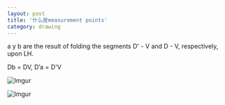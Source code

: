 ```yaml
---
layout: post
title: '什么是measurement points'
category: drawing
---
```


a y b are the result of folding the segments D' - V and D - V, respectively, upon LH.

Db = DV, D’a = D'V


![Imgur](https://i.imgur.com/CW4MgNW.png)

![Imgur](https://i.imgur.com/6ZHpdM7.png)